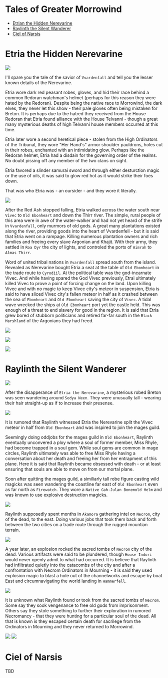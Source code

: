 # Tales of Greater Morrowind
- [Etrian the Hidden Nerevarine](#etria-the-hidden-nerevarine)
- [Raylinth the Silent Wanderer](#raylinth-the-silent-wanderer)
- [Ciel of Narsis](#ciel-of-narsis)

# Etria the Hidden Nerevarine

![](img/etria1.jpeg)

I'll spare you the tale of the savior of `Vvardenfall` and tell you the lesser known details of the Nerevarine.

Etria wore dark red peasant robes, gloves, and hid their race behind a common Redoran watchman's helmet (perhaps for this reason they were hated by the Redoran). Despite being the native race to Morrowind, the dark elves, they never let this show - their pale gloves often being mistaken for Breton. It is perhaps due to the hatred they received from the House Redoran that Etria found alliance with the House Telvanni - though a great many mysterious deaths of high Telvanni house members occurred at this time.

Etria later wore a second heretical piece - stolen from the High Ordinators of the Tribunal, they wore "Her Hand's" armor shoulder pauldrons, holes cut in their robes, enchanted with an intimidating glow. Perhaps like the Redoran helmet, Etria had a disdain for the governing order of the realms. No doubt pissing off any member of the two clans on sight. 

Etria favored a slinder samurai sword and through either desturction magic or the use of oils, it was said to glow red hot as it would strike their foes down. 

That was who Etria was - an oursider - and they wore it literally. 

![](img/etria2.jpeg)

After the Red Ash stopped falling, Etria walked across the water south near `Vivec` to `Old Ebonheart` and down the Thirr river. The simple, rural people of this area were in awe of the water-walker and had not yet heard of the strife in `Vvardenfall`, only murmors of old gods. A great many plantations existed along the river, providing goods into the heart of Vvardenfell - but it is said that Etria went on a rampage. Killing numerous plantation owners and rich families and freeing every slave Argonian and Khajit. With their army, they settled in `Roa Dyr` the city of lights, and controled the ports of `Aimrah` to `Almas Thirr`. 

Word of united tribal nations in `Vvardenfall` spread south from the island. Revealed as Nerevarine bought Etria a seat at the table of `Old Ebonheart` in the trade route to `Cyrodiil`. At the political table was the god-incarnate Vivec. And while having spared the God Vivec previously, Etrai ultimately killed Vivec to prove a point of forcing change on the land. Upon killing Vivec and with no magic to keep Vivec city's meteor in suspension, Etria is said to have sliced Vivec city's fallen meteor in half as it crashed between the sea of `Ebonheart` and `Old Ebonheart` saving the city of `Vivec`. A tidal wave wrecked the ships at `Old Ebonheart` port yet the castle held. This was enough of a threat to end slavery for good in the region. It is said that Etria grew bored of stubborn politicians and retired far-far south in the `Black Marshland` of the Argonians they had freed.

![](img/etria3.jpeg)

![](img/etria4.jpeg)

![](img/etria5.jpeg)

# Raylinth the Silent Wanderer

![](img/ray1.jpeg)

After the disapperance of `Etria the Nerevarine`, a mysterious robed Breton was seen wandering around `Sedya Neen`. They were unusually tall - wearing their hair straight-up as if to increase their presense. 

![](img/ray2.jpeg)

It is rumored that Raylinth witnessed Etria the Nerevarine split the Vivec meteor in half from `Old Ebonheart` and was inspired to join the mages guild.

Seemingly doing oddjobs for the mages guild in `Old Ebonheart`, Raylinth eventually unconvered a ploy where a soul of former member, Miss Rhyle, had become trapped in a soul gem. While soul gems are common in mage circles, Raylinth ultimately was able to free Miss Rhyle having a conversation about her death and freeing her from her entrapment of this plane. Here it is said that Raylinth became obsessed with death - or at least ensuring that souls are able to move on from our mortal plane. 

Soon after quitting the mages guild, a similiarly tall robe figure casting wild magicks was seen wandering the coastline far east of `Old Ebonheart` even as far north as `Firewatch`. They wore a `Native Gah-Julan Bonemold Helm` and was known to use explosive destruction magicks. 

![](img/ray5.jpeg)

Raylinth supposedly spent months in `Akamora` gathering intel on `Necrom`, city of the dead, to the east. Doing various jobs that took them back and forth between the two cities on a trade route through the rugged mountian terrain. 

![](img/ray3.jpeg)

A year later, an explosion rocked the sacred tombs of `Necrom` city of the dead. Various artifacts were said to be plundered, though `House Indori` would never openly admit to what had occurred. It is believe that Raylinth had infiltrated quietly into the catacombs of the city and after a confrontation with Necrom Ordinators in Mourning - it is said they used explosion magic to blast a hole out of the channelworks and escape by boat East and circumnavigating the world landing in `Hammerfell`. 

![](img/ray6.jpeg)

It is unknown what Raylinth found or took from the sacred tombs of `Necrom`. Some say they sook vengenance to free old gods from imprisonment. Others say they stole something to further their exploration in rumored Necromancy - that they were hunting for a particular soul of the dead. All that is known is they escaped certain death for sacrilege from the Ordinators in Mourning and they never returned to Morrowind. 

![](img/ray4.jpeg)
![](img/ray7.jpeg)

# Ciel of Narsis

TBD


